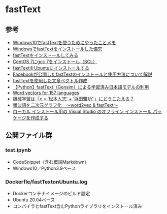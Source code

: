 # fastText

## 参考
  - [Windows10でfastTextを使うためにやったことメモ](https://qiita.com/essm0220/items/db004f9e0a7f63add759)
  - [WindowsでfastTextをインストールした備忘](https://qiita.com/yakipudding/items/e798614ca833d264abf3)
  - [fastTextをインストールしてみる](https://shironeko.hateblo.jp/entry/2017/12/02/235649)
  - [CentOS 7にgcc 7をインストール（SCL）](https://qiita.com/witchcraze/items/e2bb6e6bfcb9d58fce4c)
  - [fastTextをUbuntuにインストールする](https://mako-tech.hatenablog.com/entry/2021/06/29/212109)
  - [Facebookが公開したfastTextのインストールと使用方法について解説](https://blog.formzu.com/install_fasttext)
  - [fastTextを使用した文章ベクトル作成](https://www.enoki.enoki-inc.co.jp/tech-8/)
  - [【Python】fastText（Gensim）による学習済み日本語モデルの利用](https://self-development.info/%e3%80%90python%e3%80%91fasttext%ef%bc%88gensim%ef%bc%89%e3%81%ab%e3%82%88%e3%82%8b%e5%ad%a6%e7%bf%92%e6%b8%88%e3%81%bf%e6%97%a5%e6%9c%ac%e8%aa%9e%e3%83%a2%e3%83%87%e3%83%ab%e3%81%ae%e5%88%a9%e7%94%a8/)
  - [Word vectors for 157 languages](https://fasttext.cc/docs/en/crawl-vectors.html)
  - [機械学習は「𝑥 = ‘松本人志’ + ‘浜田雅功’ 」にどうこたえる？](https://qiita.com/hima2b4/items/feed7ac03914d96a8473)
  - [類似語を二次元グラフ化　～word2vec & fastText～](https://qiita.com/hima2b4/items/0123158097c7840f7b4e)
  - [ローカル インストール用の Visual Studio のオフライン インストール パッケージを作成する](https://docs.microsoft.com/ja-jp/visualstudio/install/create-an-offline-installation-of-visual-studio?view=vs-2019)

## 公開ファイル群

### test.ipynb
  - CodeSnippet（含む概説Markdown）
  - Windows10／Python3.9ベース

### Dockerfle/fastTextonUbuntu.log
  - Dockerコンテナイメージのビルド設定
  - Ubuntu 20.04ベース
  - コンパイラとfastText含むPythonライブラリをインストール済み
